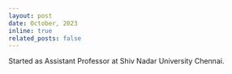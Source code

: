 ```yaml
---
layout: post
date: October, 2023
inline: true
related_posts: false
---
```


Started as Assistant Professor at Shiv Nadar University Chennai.
